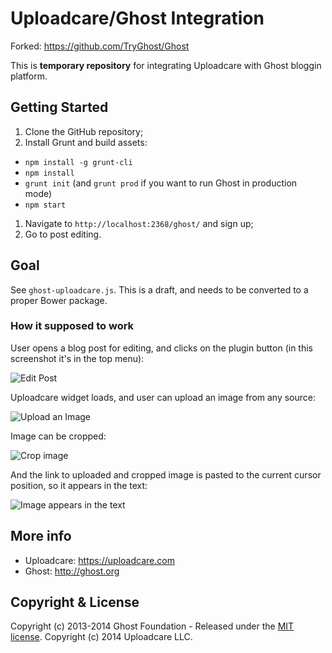 # Uploadcare/Ghost Integration

Forked: https://github.com/TryGhost/Ghost

This is **temporary repository** for integrating Uploadcare with
Ghost bloggin platform.

## Getting Started

1. Clone the GitHub repository;
1. Install Grunt and build assets:
  * `npm install -g grunt-cli`
  * `npm install`
  * `grunt init` (and `grunt prod` if you want to run Ghost in production mode)
  * `npm start`
1. Navigate to `http://localhost:2368/ghost/` and sign up;
1. Go to post editing.

## Goal

See `ghost-uploadcare.js`. This is a draft, and needs to be converted to a proper Bower package.

### How it supposed to work

User opens a blog post for editing, and clicks on the plugin button (in this screenshot it's in the top menu):

![Edit Post](http://www.ucarecdn.com/435bb206-d828-4abd-8838-22176cc2e487/-/resize/600x/)

Uploadcare widget loads, and user can upload an image from any source:

![Upload an Image](http://www.ucarecdn.com/feb42262-5766-415c-a005-17b416cbe71b/-/resize/600x/)

Image can be cropped:

![Crop image](http://www.ucarecdn.com/04583716-cb85-40c6-8604-f30f3caddba4/-/resize/600x/)

And the link to uploaded and cropped image is pasted to the current cursor position,
so it appears in the text:

![Image appears in the text](http://www.ucarecdn.com/e462efbc-59a4-4422-9b20-5e240a9762f2/-/resize/600x/)


## More info

* Uploadcare: https://uploadcare.com
* Ghost: http://ghost.org

## Copyright & License

Copyright (c) 2013-2014 Ghost Foundation - Released under the [MIT license](LICENSE).
Copyright (c) 2014 Uploadcare LLC.
